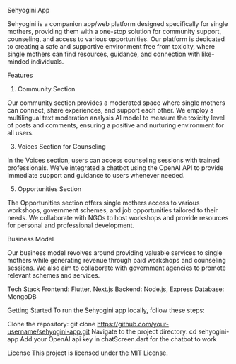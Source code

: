 Sehyogini App


Sehyogini is a companion app/web platform designed specifically for single mothers, providing them with a one-stop solution for community support, counseling, and access to various opportunities. Our platform is dedicated to creating a safe and supportive environment free from toxicity, where single mothers can find resources, guidance, and connection with like-minded individuals.


Features
1. Community Section

Our community section provides a moderated space where single mothers can connect, share experiences, and support each other. We employ a multilingual text moderation analysis AI model to measure the toxicity level of posts and comments, ensuring a positive and nurturing environment for all users.


3. Voices Section for Counseling
   
In the Voices section, users can access counseling sessions with trained professionals. We've integrated a chatbot using the OpenAI API to provide immediate support and guidance to users whenever needed.


5. Opportunities Section
   
The Opportunities section offers single mothers access to various workshops, government schemes, and job opportunities tailored to their needs. We collaborate with NGOs to host workshops and provide resources for personal and professional development.


Business Model

Our business model revolves around providing valuable services to single mothers while generating revenue through paid workshops and counseling sessions. We also aim to collaborate with government agencies to promote relevant schemes and services.


Tech Stack
Frontend: Flutter, Next.js
Backend: Node.js, Express
Database: MongoDB


Getting Started
To run the Sehyogini app locally, follow these steps:

Clone the repository: git clone https://github.com/your-username/sehyogini-app.git
Navigate to the project directory: cd sehyogini-app
Add your OpenAI api key in chatScreen.dart for the chatbot to work



License
This project is licensed under the MIT License.

